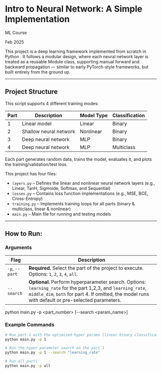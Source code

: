 # Intro to Neural Network: A Simple Implementation 
ML Course 

Feb 2025

This project is a deep learning framework implemented from scratch in Python . It follows a modular design, where each neural network layer is treated as a reusable Module class, supporting manual forward and backward propagation — similar to early PyTorch-style frameworks, but built entirely from the ground up.

---

## Project Structure

This script supports 4 different training modes:

| Part | Description                          | Model Type         | Classification |
|------|--------------------------------------|--------------------|----------------|
| 1    | Linear model                         | Linear             | Binary         |
| 2    | Shallow neural network               | Nonlinear  | Binary |
| 3    | Deep neural network       | MLP    | Binary |
| 4    | Deep neural network       | MLP    | Multiclass |

Each part generates random data, trains the model, evaluates it, and plots the training/validation/test loss.

This project has four files: 
- `layers.py` – Defines the linear and nonlinear neural network layers (e.g., Linear, TanH, Sigmoide, Softmax, and Sequential)
- `losses.py` – Contains loss function implementations  (e.g., MSE, BCE, Cross-Entropy)
- `training.py` – Implements training loops for all parts   (binary & multiclass, linear & nonlinear)
- `main.py` – Main file for running and testing models



---

## How to Run:

###  Arguments

| Flag           | Description                                                                                  |
|----------------|----------------------------------------------------------------------------------------------|
| `-p`, `--part` | **Required.** Select the part of the project to execute. Options: `1`, `2`, `3`, `4`, `all`. |
| `--search`     | **Optional.** Perform hyperparameter search. Options: `learning_rate` for the part 1,2,3, and `learning_rate`, `middle_dim`, `both` for part 4. If omitted, the model runs with default or pre-selected parameters. |


python main.py -p <part_number> [--search <param_name>]

###  Example Commands

```bash
# Run part 1 with the optimized hyper params (linear binary classification)
python main.py -p 1

# Run the hyper parameter search on the part 1
python main.py -p 1 --search "learning_rate"

# Run all parts
python main.py -p all
